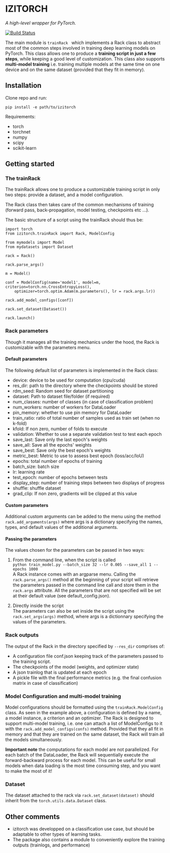 # IZITORCH

*A high-level wrapper for PyTorch.* 

[![Build Status](https://travis-ci.com/VSainteuf/izitorch.svg?branch=master)](https://travis-ci.com/VSainteuf/izitorch)

The main module is  ```trainRack ``` which implements a Rack class to abstract most of  the common 
steps involved in training deep learning models on PyTorch. This class allows one to produce a **training script in just
a few steps**, while keeping a good level of customization. This class also supports **multi-model training** i.e. 
training multiple models at the same time on one device and on the same dataset (provided that they fit in memory).

## Installation

Clone repo and run:

`pip install -e path/to/izitorch`

Requirements:
- torch
- torchnet
- numpy
- scipy
- scikit-learn

## Getting started
### The trainRack

The trainRack allows one to produce a customizable training script in only two steps: 
provide a dataset, and a model configuration.

The Rack class then takes care of the common mechanisms of training (forward pass, back-propagation, model testing, 
checkpoints etc ...).

The basic structure of a script using the trainRack should thus be:

```Python3
import torch
from izitorch.trainRack import Rack, ModelConfig

from mymodels import Model
from mydatasets import Dataset

rack = Rack()

rack.parse_args()

m = Model()

conf = ModelConfig(name='model1', model=m, criterion=torch.nn.CrossEntropyLoss(), 
    optimizer=torch.optim.Adam(m.parameters(), lr = rack.args.lr))

rack.add_model_configs([conf])

rack.set_dataset(Dataset())

rack.launch()

```


### Rack parameters
Though it manages all the training mechanics under the hood, the Rack is customizable with the parameters menu. 

#### Default parameters
The following default list of parameters is implemented in the Rack class:
- device: device to be used for computation (cpu/cuda)
- res_dir: path to the directory where the checkpoints should be stored
- rdm_seed: Random seed for dataset partitioning
- dataset: Path to dataset file/folder (if required)
- num_classes: number of classes (in case of classification problem)
- num_workers: number of workers for DataLoader
- pin_memory: whether to use pin memory for DataLoader
- train_ratio: ratio of total number of samples used as train set (when no k-fold)
- kfold: If non zero, number of folds to execute
- validation: Whether to use a separate validation test to test each epoch
- save_last: Save only the last epoch's weights
- save_all: Save all the epochs' weights
- save_best: Save only the best epoch's weights
- metric_best: Metric to use to assess best epoch (loss/acc/IoU)
- epochs: total number of epochs of training
- batch_size: batch size
- lr: learning rate
- test_epoch: number of epochs between tests
- display_step: number of training steps between two displays of progress
- shuffle: shuffle dataset
- grad_clip: If non zero, gradients will be clipped at this value

#### Custom parameters
Additional custom arguments can be added to the menu using the method ```rack.add_arguments(args)``` where args is a 
dictionary specifying the names, types, and default values of the additional arguments. 

#### Passing the parameters
The values chosen for the parameters can be passed in two ways: 
1. From the command line, when the script is called\
```python train_model.py --batch_size 32 --lr 0.005 --save_all 1 --epochs 1000```\
A Rack instance comes with an argparse menu. Calling the ```rack.parse_args()``` method at the beginning 
of your script will retrieve the parameters passed in the command line call and store them in the ```rack.args```
 attribute. All the parameters that are not specified will be set at their default value (see default_config.json).

2. Directly inside the script\
The parameters can also be set inside the script using the ```rack.set_args(args)``` method, where args is a dictionnary 
specifying the values of the parameters. 

### Rack outputs
The output of the Rack in the directory specified by ```--res_dir``` comprises of:

- A configuration file conf.json keeping track of the parameters passed to the training script.
- The checkpoints of the model (weights, and optimizer state)
- A json trainlog that is updated at each epoch
- A pickle file with the final performance metrics (e.g. the final confusion matrix in case of classification)


### Model Configuration and multi-model training

Model configurations should be formatted using the ```trainRack.ModelConfig``` class. As seen in the example above,
a configuration is defined by a name, a model instance, a criterion and an optimizer. 
The Rack is designed to support multi-model training, i.e. one can attach a list of ModelConfigs to it with the
 ```rack.add_model_configs(confs)``` method. Provided that they all fit in memory and that they are trained on the same
 dataset, the Rack will train all the models simultaneously. 
 
 **Important note** the computations for each model are not parallelized. For each batch of the DataLoader, the Rack will
 sequentially execute the forward-backward process for each model. This can be useful for small models when data loading
  is the most time consuming step, and you want to make the most of it! 


### Dataset

The dataset attached to the rack via  ```rack.set_dataset(dataset)``` should inherit 
from the  ```torch.utils.data.Dataset``` class. 


## Other comments

- izitorch was developped on a classification use case, but should be adaptable to other types of learning tasks. 
- The package also contains a module to conveniently explore the training outputs (trainlogs, and performance)
